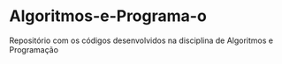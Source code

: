 # Algoritmos-e-Programa-o
Repositório com os códigos desenvolvidos na disciplina de Algoritmos e Programação
